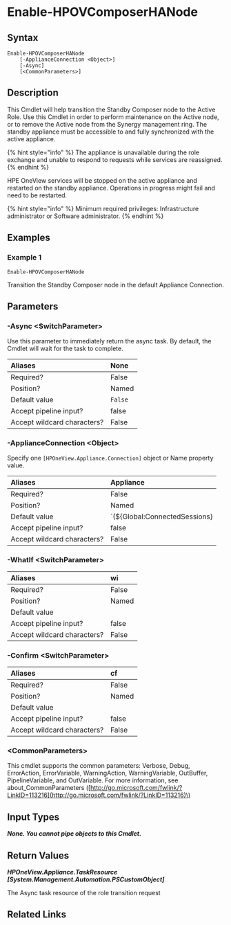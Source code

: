 ﻿---
description: Promote Standby Composer node to Active.
---

# Enable-HPOVComposerHANode

## Syntax

```text
Enable-HPOVComposerHANode
    [-ApplianceConnection <Object>]
    [-Async]
    [<CommonParameters>]
```

## Description

This Cmdlet will help transition the Standby Composer node to the Active Role.  Use this Cmdlet in order to perform maintenance on the Active node, or to remove the Active node from the Synergy management ring.  The standby appliance must be accessible to and fully synchronized with the active appliance.

{% hint style="info" %}
The appliance is unavailable during the role exchange and unable to respond to requests while services are reassigned.
{% endhint %}


HPE OneView services will be stopped on the active appliance and restarted on the standby appliance. Operations in progress might fail and need to be restarted.

{% hint style="info" %}
Minimum required privileges: Infrastructure administrator or Software administrator.
{% endhint %}

## Examples

###  Example 1 

```text
Enable-HPOVComposerHANode
```

Transition the Standby Composer node in the default Appliance Connection.

## Parameters

### -Async &lt;SwitchParameter&gt;

Use this parameter to immediately return the async task.  By default, the Cmdlet will wait for the task to complete.

| Aliases | None |
| :--- | :--- |
| Required? | False |
| Position? | Named |
| Default value | `False` |
| Accept pipeline input? | false |
| Accept wildcard characters? | False |

### -ApplianceConnection &lt;Object&gt;

Specify one `[HPOneView.Appliance.Connection]` object or Name property value.

| Aliases | Appliance |
| :--- | :--- |
| Required? | False |
| Position? | Named |
| Default value | `(${Global:ConnectedSessions} | ? Default)` |
| Accept pipeline input? | false |
| Accept wildcard characters? | False |

### -WhatIf &lt;SwitchParameter&gt;



| Aliases | wi |
| :--- | :--- |
| Required? | False |
| Position? | Named |
| Default value |  |
| Accept pipeline input? | false |
| Accept wildcard characters? | False |

### -Confirm &lt;SwitchParameter&gt;



| Aliases | cf |
| :--- | :--- |
| Required? | False |
| Position? | Named |
| Default value |  |
| Accept pipeline input? | false |
| Accept wildcard characters? | False |

### &lt;CommonParameters&gt;

This cmdlet supports the common parameters: Verbose, Debug, ErrorAction, ErrorVariable, WarningAction, WarningVariable, OutBuffer, PipelineVariable, and OutVariable. For more information, see about\_CommonParameters \([http://go.microsoft.com/fwlink/?LinkID=113216](http://go.microsoft.com/fwlink/?LinkID=113216)\)

## Input Types

_**None.  You cannot pipe objects to this Cmdlet.**_

## Return Values

_**HPOneView.Appliance.TaskResource [System.Management.Automation.PSCustomObject]**_

The Async task resource of the role transition request

## Related Links


